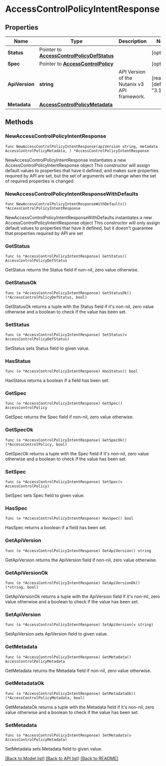 # AccessControlPolicyIntentResponse

## Properties

Name | Type | Description | Notes
------------ | ------------- | ------------- | -------------
**Status** | Pointer to [**AccessControlPolicyDefStatus**](AccessControlPolicyDefStatus.md) |  | [optional] 
**Spec** | Pointer to [**AccessControlPolicy**](AccessControlPolicy.md) |  | [optional] 
**ApiVersion** | **string** | API Version of the Nutanix v3 API framework. | [readonly] [default to "3.1.0"]
**Metadata** | [**AccessControlPolicyMetadata**](AccessControlPolicyMetadata.md) |  | 

## Methods

### NewAccessControlPolicyIntentResponse

`func NewAccessControlPolicyIntentResponse(apiVersion string, metadata AccessControlPolicyMetadata, ) *AccessControlPolicyIntentResponse`

NewAccessControlPolicyIntentResponse instantiates a new AccessControlPolicyIntentResponse object
This constructor will assign default values to properties that have it defined,
and makes sure properties required by API are set, but the set of arguments
will change when the set of required properties is changed

### NewAccessControlPolicyIntentResponseWithDefaults

`func NewAccessControlPolicyIntentResponseWithDefaults() *AccessControlPolicyIntentResponse`

NewAccessControlPolicyIntentResponseWithDefaults instantiates a new AccessControlPolicyIntentResponse object
This constructor will only assign default values to properties that have it defined,
but it doesn't guarantee that properties required by API are set

### GetStatus

`func (o *AccessControlPolicyIntentResponse) GetStatus() AccessControlPolicyDefStatus`

GetStatus returns the Status field if non-nil, zero value otherwise.

### GetStatusOk

`func (o *AccessControlPolicyIntentResponse) GetStatusOk() (*AccessControlPolicyDefStatus, bool)`

GetStatusOk returns a tuple with the Status field if it's non-nil, zero value otherwise
and a boolean to check if the value has been set.

### SetStatus

`func (o *AccessControlPolicyIntentResponse) SetStatus(v AccessControlPolicyDefStatus)`

SetStatus sets Status field to given value.

### HasStatus

`func (o *AccessControlPolicyIntentResponse) HasStatus() bool`

HasStatus returns a boolean if a field has been set.

### GetSpec

`func (o *AccessControlPolicyIntentResponse) GetSpec() AccessControlPolicy`

GetSpec returns the Spec field if non-nil, zero value otherwise.

### GetSpecOk

`func (o *AccessControlPolicyIntentResponse) GetSpecOk() (*AccessControlPolicy, bool)`

GetSpecOk returns a tuple with the Spec field if it's non-nil, zero value otherwise
and a boolean to check if the value has been set.

### SetSpec

`func (o *AccessControlPolicyIntentResponse) SetSpec(v AccessControlPolicy)`

SetSpec sets Spec field to given value.

### HasSpec

`func (o *AccessControlPolicyIntentResponse) HasSpec() bool`

HasSpec returns a boolean if a field has been set.

### GetApiVersion

`func (o *AccessControlPolicyIntentResponse) GetApiVersion() string`

GetApiVersion returns the ApiVersion field if non-nil, zero value otherwise.

### GetApiVersionOk

`func (o *AccessControlPolicyIntentResponse) GetApiVersionOk() (*string, bool)`

GetApiVersionOk returns a tuple with the ApiVersion field if it's non-nil, zero value otherwise
and a boolean to check if the value has been set.

### SetApiVersion

`func (o *AccessControlPolicyIntentResponse) SetApiVersion(v string)`

SetApiVersion sets ApiVersion field to given value.


### GetMetadata

`func (o *AccessControlPolicyIntentResponse) GetMetadata() AccessControlPolicyMetadata`

GetMetadata returns the Metadata field if non-nil, zero value otherwise.

### GetMetadataOk

`func (o *AccessControlPolicyIntentResponse) GetMetadataOk() (*AccessControlPolicyMetadata, bool)`

GetMetadataOk returns a tuple with the Metadata field if it's non-nil, zero value otherwise
and a boolean to check if the value has been set.

### SetMetadata

`func (o *AccessControlPolicyIntentResponse) SetMetadata(v AccessControlPolicyMetadata)`

SetMetadata sets Metadata field to given value.



[[Back to Model list]](../README.md#documentation-for-models) [[Back to API list]](../README.md#documentation-for-api-endpoints) [[Back to README]](../README.md)


